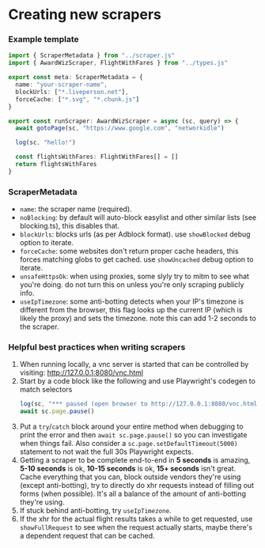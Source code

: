 # Creating new scrapers

### Example template

```typescript
import { ScraperMetadata } from "../scraper.js"
import { AwardWizScraper, FlightWithFares } from "../types.js"

export const meta: ScraperMetadata = {
  name: "your-scraper-name",
  blockUrls: ["*.liveperson.net"],
  forceCache: ["*.svg", "*.chunk.js"]
}

export const runScraper: AwardWizScraper = async (sc, query) => {
  await gotoPage(sc, "https://www.google.com", "networkidle")

  log(sc, "hello!")

  const flightsWithFares: FlightWithFares[] = []
  return flightsWithFares
}
```

### ScraperMetadata

- `name`: the scraper name (required).
- `noBlocking`: by default will auto-block easylist and other similar lists (see blocking.ts), this disables that.
- `blockUrls`: blocks urls (as per Adblock format). use `showBlocked` debug option to iterate.
- `forceCache`: some websites don't return proper cache headers, this forces matching globs to get cached. use `showUncached` debug option to iterate.
- `unsafeHttpsOk`: when using proxies, some slyly try to mitm to see what you're doing. do not turn this on unless you're only scraping publicly info.
- `useIpTimezone`: some anti-botting detects when your IP's timezone is different from the browser, this flag looks up the current IP (which is likely the proxy) and sets the timezone. note this can add 1-2 seconds to the scraper.

### Helpful best practices when writing scrapers

1. When running locally, a vnc server is started that can be controlled by visiting: http://127.0.0.1:8080/vnc.html
2. Start by a code block like the following and use Playwright's codegen to match selectors
   ```typescript
   log(sc, "*** paused (open browser to http://127.0.0.1:8080/vnc.html) ***")
   await sc.page.pause()
   ```
3. Put a `try`/`catch` block around your entire method when debugging to print the error and then `await sc.page.pause()` so you can investigate when things fail. Also consider a `sc.page.setDefaultTimeout(5000)` statement to not wait the full 30s Playwright expects.
4. Getting a scraper to be complete end-to-end in **5 seconds** is amazing, **5-10 seconds** is ok, **10-15 seconds** is ok, **15+ seconds** isn't great. Cache everything that you can, block outside vendors they're using (except anti-botting), try to directly do xhr requests instead of filling out forms (when possible). It's all a balance of the amount of anti-botting they're using.
5. If stuck behind anti-botting, try `useIpTimezone`.
6. If the xhr for the actual flight results takes a while to get requested, use `showFullRequest` to see when the request actually starts, maybe there's a dependent request that can be cached.